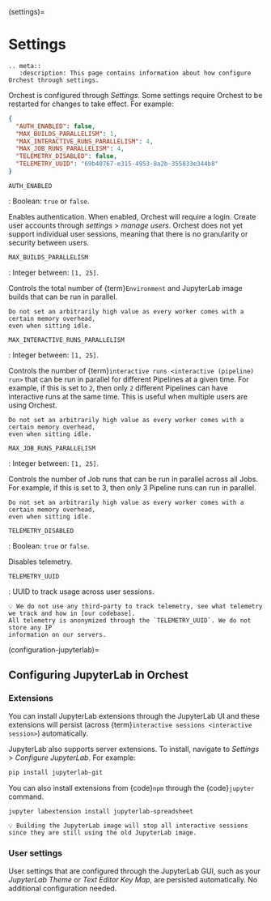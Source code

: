 (settings)=

# Settings

```{eval-rst}
.. meta::
   :description: This page contains information about how configure Orchest through settings.
```

Orchest is configured through _Settings_. Some settings require Orchest to be restarted for changes to take effect. For example:

```json
{
  "AUTH_ENABLED": false,
  "MAX_BUILDS_PARALLELISM": 1,
  "MAX_INTERACTIVE_RUNS_PARALLELISM": 4,
  "MAX_JOB_RUNS_PARALLELISM": 4,
  "TELEMETRY_DISABLED": false,
  "TELEMETRY_UUID": "69b40767-e315-4953-8a2b-355833e344b8"
}
```

`AUTH_ENABLED`

: Boolean: `true` or `false`.

Enables authentication. When enabled, Orchest will require a login. Create user accounts through _settings_ > _manage users_. Orchest does not yet support individual user sessions, meaning that there is no granularity or security between users.

`MAX_BUILDS_PARALLELISM`

: Integer between: `[1, 25]`.

Controls the total number of {term}`Environment` and JupyterLab image builds that can be run in parallel.

```{note}
Do not set an arbitrarily high value as every worker comes with a certain memory overhead,
even when sitting idle.
```

`MAX_INTERACTIVE_RUNS_PARALLELISM`

: Integer between: `[1, 25]`.

Controls the number of {term}`interactive runs <interactive (pipeline) run>` that can be run in
parallel for different Pipelines at a given time. For example, if this is set to `2`, then
only `2` different Pipelines can have interactive runs at the same time. This is useful when
multiple users are using Orchest.

```{note}
Do not set an arbitrarily high value as every worker comes with a certain memory overhead,
even when sitting idle.
```

`MAX_JOB_RUNS_PARALLELISM`

: Integer between: `[1, 25]`.

Controls the number of Job runs that can be run in parallel across all Jobs. For example, if
this is set to 3, then only 3 Pipeline runs can run in parallel.

```{note}
Do not set an arbitrarily high value as every worker comes with a certain memory overhead,
even when sitting idle.
```

`TELEMETRY_DISABLED`

: Boolean: `true` or `false`.

Disables telemetry.

`TELEMETRY_UUID`

: UUID to track usage across user sessions.

```{note}
💡 We do not use any third-party to track telemetry, see what telemetry we track and how in [our codebase].
All telemetry is anonymized through the `TELEMETRY_UUID`. We do not store any IP
information on our servers.
```

[our codebase]: https://github.com/TapTarget/TTO/blob/4dc2b4fb6a4766de7ff4cb7d3096a56b0a5c5f6c/lib/python/orchest-internals/_orchest/internals/analytics.py#L42-L136

(configuration-jupyterlab)=

## Configuring JupyterLab in Orchest

### Extensions

You can install JupyterLab extensions through the JupyterLab UI and these extensions will persist (across {term}`interactive sessions <interactive session>`) automatically.

JupyterLab also supports server extensions. To install, navigate to _Settings_ > _Configure JupyterLab_. For example:

```bash
pip install jupyterlab-git
```

You can also install extensions from {code}`npm` through the {code}`jupyter` command.

```bash
jupyter labextension install jupyterlab-spreadsheet
```

```{note}
💡 Building the JupyterLab image will stop all interactive sessions since they are still using the old JupyterLab image.
```

### User settings

User settings that are configured through the JupyterLab GUI, such as your _JupyterLab Theme_ or _Text Editor Key Map_, are persisted automatically. No additional configuration needed.

